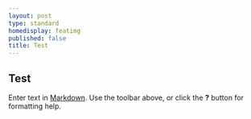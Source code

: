 ```yaml
---
layout: post
type: standard
homedisplay: featimg
published: false
title: Test
---
```

## Test

Enter text in [Markdown](http://daringfireball.net/projects/markdown/). Use the toolbar above, or click the **?** button for formatting help.

